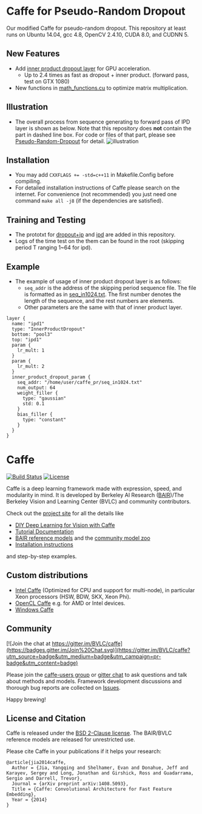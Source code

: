 
# Caffe for Pseudo-Random Dropout
Our modified Caffe for pseudo-random dropout. This repository at least runs on Ubuntu 14.04, gcc 4.8, OpenCV 2.4.10, CUDA 8.0, and CUDNN 5.
## New Features
- Add [inner product dropout layer](https://github.com/WilliamRuRu15/caffe_pr/blob/master/src/caffe/layers/inner_product_dropout_layer.cu) for GPU acceleration.
  - Up to 2.4 times as fast as dropout + inner product. (forward pass, test on GTX 1080)
- New functions in [math_functions.cu](https://github.com/WilliamRuRu15/caffe_pr/blob/master/src/caffe/util/math_functions.cu) to optimize matrix multiplication.
## Illustration
- The overall process from sequence generating to forward pass of IPD layer is shown as below. Note that this repository does **not** contain the part in dashed line box.
For code or files of that part, please see [Pseudo-Random-Dropout](https://github.com/rudongyu/Pseudo-Random-Dropout) for detail.
![illustration](https://github.com/WilliamRuRu15/caffe_pr/blob/master/images/pseudo-random_illustration.png)
## Installation
- You may add `CXXFLAGS += -std=c++11` in Makefile.Config before compiling.
- For detailed installation instructions of Caffe please search on the internet. For convenience (not recommended) you just need one command `make all -j8` (if the dependencies are satisfied).
## Training and Testing
- The prototxt for [dropout+ip](https://github.com/WilliamRuRu15/caffe_pr/blob/master/examples/cifar10/cifar10_quick_train_test.prototxt) and [ipd](https://github.com/WilliamRuRu15/caffe_pr/blob/master/examples/cifar10/cifar10_quick_train_test_ipd.prototxt) are added in this repository.
- Logs of the time test on the them can be found in the root (skipping period T ranging 1~64 for ipd).
## Example 
- The example of usage of inner product dropout layer is as follows:
    - `seq_addr` is the address of the skipping period sequence file. The file is formatted as in [seq_in1024.txt](https://github.com/WilliamRuRu15/caffe_pr/blob/master/seq_in1024.txt). The first number denotes the length of the sequence, and the rest numbers are elements.
    - Other parameters are the same with that of inner product layer.
```
layer {
  name: "ipd1"
  type: "InnerProductDropout"
  bottom: "pool3"
  top: "ipd1"
  param {
    lr_mult: 1
  }
  param {
    lr_mult: 2
  }
  inner_product_dropout_param {
    seq_addr: "/home/user/caffe_pr/seq_in1024.txt"
    num_output: 64
    weight_filler {
      type: "gaussian"
      std: 0.1
    }
    bias_filler {
      type: "constant"
    }
  }
}
```

# Caffe

[![Build Status](https://travis-ci.org/BVLC/caffe.svg?branch=master)](https://travis-ci.org/BVLC/caffe)
[![License](https://img.shields.io/badge/license-BSD-blue.svg)](LICENSE)

Caffe is a deep learning framework made with expression, speed, and modularity in mind.
It is developed by Berkeley AI Research ([BAIR](http://bair.berkeley.edu))/The Berkeley Vision and Learning Center (BVLC) and community contributors.

Check out the [project site](http://caffe.berkeleyvision.org) for all the details like

- [DIY Deep Learning for Vision with Caffe](https://docs.google.com/presentation/d/1UeKXVgRvvxg9OUdh_UiC5G71UMscNPlvArsWER41PsU/edit#slide=id.p)
- [Tutorial Documentation](http://caffe.berkeleyvision.org/tutorial/)
- [BAIR reference models](http://caffe.berkeleyvision.org/model_zoo.html) and the [community model zoo](https://github.com/BVLC/caffe/wiki/Model-Zoo)
- [Installation instructions](http://caffe.berkeleyvision.org/installation.html)

and step-by-step examples.

## Custom distributions

 - [Intel Caffe](https://github.com/BVLC/caffe/tree/intel) (Optimized for CPU and support for multi-node), in particular Xeon processors (HSW, BDW, SKX, Xeon Phi).
- [OpenCL Caffe](https://github.com/BVLC/caffe/tree/opencl) e.g. for AMD or Intel devices.
- [Windows Caffe](https://github.com/BVLC/caffe/tree/windows)

## Community

[![Join the chat at https://gitter.im/BVLC/caffe](https://badges.gitter.im/Join%20Chat.svg)](https://gitter.im/BVLC/caffe?utm_source=badge&utm_medium=badge&utm_campaign=pr-badge&utm_content=badge)

Please join the [caffe-users group](https://groups.google.com/forum/#!forum/caffe-users) or [gitter chat](https://gitter.im/BVLC/caffe) to ask questions and talk about methods and models.
Framework development discussions and thorough bug reports are collected on [Issues](https://github.com/BVLC/caffe/issues).

Happy brewing!

## License and Citation

Caffe is released under the [BSD 2-Clause license](https://github.com/BVLC/caffe/blob/master/LICENSE).
The BAIR/BVLC reference models are released for unrestricted use.

Please cite Caffe in your publications if it helps your research:

    @article{jia2014caffe,
      Author = {Jia, Yangqing and Shelhamer, Evan and Donahue, Jeff and Karayev, Sergey and Long, Jonathan and Girshick, Ross and Guadarrama, Sergio and Darrell, Trevor},
      Journal = {arXiv preprint arXiv:1408.5093},
      Title = {Caffe: Convolutional Architecture for Fast Feature Embedding},
      Year = {2014}
    }
